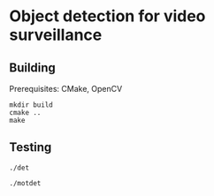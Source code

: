 # Object detection for video surveillance

## Building

Prerequisites: CMake, OpenCV

```
mkdir build
cmake ..
make
```

## Testing

```
./det
```

```
./motdet
```

